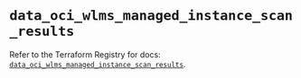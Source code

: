 # `data_oci_wlms_managed_instance_scan_results`

Refer to the Terraform Registry for docs: [`data_oci_wlms_managed_instance_scan_results`](https://registry.terraform.io/providers/oracle/oci/7.19.0/docs/data-sources/wlms_managed_instance_scan_results).
